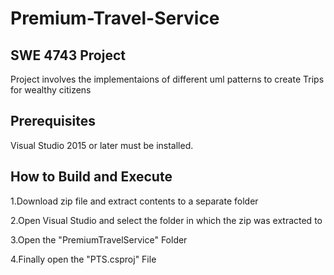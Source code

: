 # Premium-Travel-Service

## SWE 4743 Project




Project involves the implementaions of different uml patterns to create Trips for wealthy citizens





## Prerequisites



Visual Studio 2015 or later must be installed.




## How to Build and Execute



1.Download zip file and extract contents to a separate folder




2.Open Visual Studio and select the folder in which the zip was extracted to



3.Open the "PremiumTravelService" Folder



4.Finally open the "PTS.csproj" File
